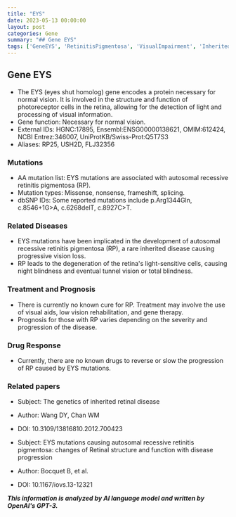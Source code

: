 ```yaml
---
title: "EYS"
date: 2023-05-13 00:00:00
layout: post
categories: Gene
summary: "## Gene EYS"
tags: ['GeneEYS', 'RetinitisPigmentosa', 'VisualImpairment', 'InheritedDisease', 'Mutation', 'Prognosis', 'GeneTherapy', 'VisualAids']
---
```


## Gene EYS

- The EYS (eyes shut homolog) gene encodes a protein necessary for normal vision. It is involved in the structure and function of photoreceptor cells in the retina, allowing for the detection of light and processing of visual information.
- Gene function: Necessary for normal vision.
- External IDs: HGNC:17895, Ensembl:ENSG00000138621, OMIM:612424, NCBI Entrez:346007, UniProtKB/Swiss-Prot:Q5T7S3
- Aliases: RP25, USH2D, FLJ32356

### Mutations

- AA mutation list: EYS mutations are associated with autosomal recessive retinitis pigmentosa (RP).
- Mutation types: Missense, nonsense, frameshift, splicing.
- dbSNP IDs: Some reported mutations include p.Arg1344Gln, c.8546+1G>A, c.6268delT, c.8927C>T.

### Related Diseases

- EYS mutations have been implicated in the development of autosomal recessive retinitis pigmentosa (RP), a rare inherited disease causing progressive vision loss. 
- RP leads to the degeneration of the retina's light-sensitive cells, causing night blindness and eventual tunnel vision or total blindness.

### Treatment and Prognosis

- There is currently no known cure for RP. Treatment may involve the use of visual aids, low vision rehabilitation, and gene therapy. 
- Prognosis for those with RP varies depending on the severity and progression of the disease.

### Drug Response

- Currently, there are no known drugs to reverse or slow the progression of RP caused by EYS mutations.

### Related papers

- Subject: The genetics of inherited retinal disease
- Author: Wang DY, Chan WM
- DOI: 10.3109/13816810.2012.700423

- Subject: EYS mutations causing autosomal recessive retinitis pigmentosa: changes of Retinal structure and function with disease progression
- Author: Bocquet B, et al.
- DOI: 10.1167/iovs.13-12321

**_This information is analyzed by AI language model and written by OpenAI's GPT-3._**
